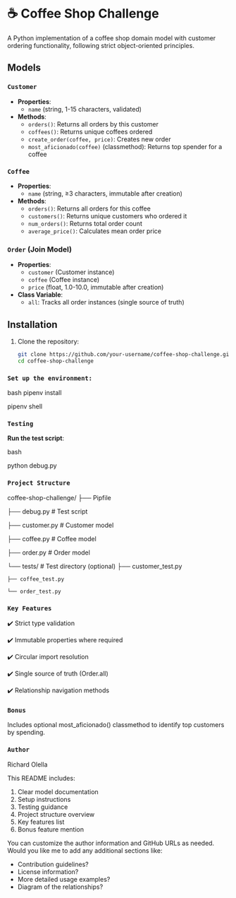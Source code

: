 # ☕ Coffee Shop Challenge

A Python implementation of a coffee shop domain model with customer ordering functionality, following strict object-oriented principles.

## Models

### `Customer`
- **Properties**:
  - `name` (string, 1-15 characters, validated)
- **Methods**:
  - `orders()`: Returns all orders by this customer
  - `coffees()`: Returns unique coffees ordered
  - `create_order(coffee, price)`: Creates new order
  - `most_aficionado(coffee)` (classmethod): Returns top spender for a coffee

### `Coffee`
- **Properties**:
  - `name` (string, ≥3 characters, immutable after creation)
- **Methods**:
  - `orders()`: Returns all orders for this coffee
  - `customers()`: Returns unique customers who ordered it
  - `num_orders()`: Returns total order count
  - `average_price()`: Calculates mean order price

### `Order` (Join Model)
- **Properties**:
  - `customer` (Customer instance)
  - `coffee` (Coffee instance)
  - `price` (float, 1.0-10.0, immutable after creation)
- **Class Variable**:
  - `all`: Tracks all order instances (single source of truth)

## Installation
1. Clone the repository:
   ```bash
   git clone https://github.com/your-username/coffee-shop-challenge.git
   cd coffee-shop-challenge

### `Set up the environment:`
bash
pipenv install

pipenv shell


### `Testing`

**Run the test script**:

bash

python debug.py

### `Project Structure`

coffee-shop-challenge/
├── Pipfile

├── debug.py            # Test script

├── customer.py         # Customer model

├── coffee.py           # Coffee model

├── order.py            # Order model

└── tests/              # Test directory (optional)
    ├── customer_test.py
    
    ├── coffee_test.py
    
    └── order_test.py


### `Key Features`

✔️ Strict type validation

✔️ Immutable properties where required

✔️ Circular import resolution

✔️ Single source of truth (Order.all)

✔️ Relationship navigation methods

### `Bonus`

Includes optional most_aficionado() classmethod to identify top customers by spending.

### `Author`

Richard Olella


This README includes:
1. Clear model documentation
2. Setup instructions
3. Testing guidance
4. Project structure overview
5. Key features list
6. Bonus feature mention

You can customize the author information and GitHub URLs as needed. Would you like me to add any additional sections like:
- Contribution guidelines?
- License information?
- More detailed usage examples?
- Diagram of the relationships?
